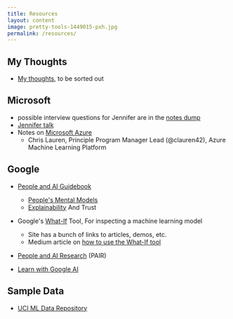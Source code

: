 ```yaml
---
title: Resources
layout: content
image: pretty-tools-1449015-pxh.jpg
permalink: /resources/
---
```


## My Thoughts
- [My thoughts](../anders-dump/), to be sorted out



## Microsoft
- possible interview questions for Jennifer are in the  [notes dump](../dump/)
- [Jennifer talk](../dump/)
- Notes on [Microsoft Azure](../pages/dump/microsoft-azure.html)
   - Chris Lauren, Principle Program Manager Lead (@clauren42), Azure Machine Learning Platform


## Google
- [People and AI Guidebook](https://pair.withgoogle.com/)
   - [People's Mental Models](https://pair.withgoogle.com/chapter/mental-models/)
   - [Explainability](https://pair.withgoogle.com/chapter/explainability-trust/) And Trust

- Google's [What-If](https://pair-code.github.io/what-if-tool/) Tool, For inspecting a machine learning model
   - Site has a bunch of links to articles, demos, etc.
   - Medium article on [how to use the What-If tool](https://towardsdatascience.com/using-what-if-tool-to-investigate-machine-learning-models-913c7d4118f)

- [People and AI Research](https://research.google/teams/brain/pair/) (PAIR)
- [Learn with Google AI](https://ai.google/education/)

## Sample Data
- [UCI ML Data Repository](https://archive.ics.uci.edu/ml/index.php)
